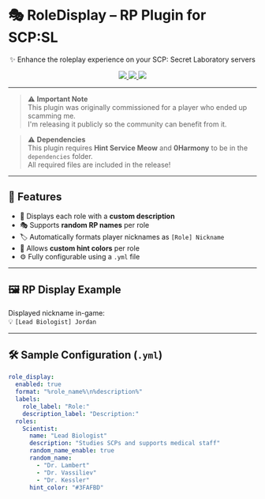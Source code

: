 # 🎭 RoleDisplay – RP Plugin for SCP:SL

<p align="center">
  ✨ Enhance the roleplay experience on your SCP: Secret Laboratory servers  
</p>

<p align="center">
  <a href="https://github.com/Konoaru384/RoleDisplayPlugin/releases/latest">
    <img src="https://img.shields.io/github/v/release/Konoaru384/RoleDisplayPlugin?label=Latest%20Release&color=blue&style=for-the-badge"/>
  </a>
  <a href="https://github.com/Konoaru384/RoleDisplayPlugin/releases">
    <img src="https://img.shields.io/github/downloads/Konoaru384/RoleDisplayPlugin/total?label=Downloads&color=success&style=for-the-badge"/>
  </a>
  <a href="https://discord.gg/vxGeGFr5Bc">
    <img src="https://img.shields.io/badge/Join%20Discord-7289da?logo=discord&logoColor=white&style=for-the-badge"/>
  </a>
</p>

---

> ⚠️ **Important Note**  
> This plugin was originally commissioned for a player who ended up scamming me.  
> I'm releasing it publicly so the community can benefit from it.

> ⚠️ **Dependencies**  
> This plugin requires **Hint Service Meow** and **0Harmony** to be in the `dependencies` folder.  
> All required files are included in the release!

---

## 🧩 Features

- 🧬 Displays each role with a **custom description**
- 🎭 Supports **random RP names** per role
- 🏷️ Automatically formats player nicknames as `[Role] Nickname`
- 🌈 Allows **custom hint colors** per role
- ⚙️ Fully configurable using a `.yml` file

---

## 🖼️ RP Display Example

Displayed nickname in-game:  
💡 `[Lead Biologist] Jordan`

---

## 🛠️ Sample Configuration (`.yml`)

```yaml
role_display:
  enabled: true
  format: "%role_name%\n%description%"
  labels:
    role_label: "Role:"
    description_label: "Description:"
  roles:
    Scientist:
      name: "Lead Biologist"
      description: "Studies SCPs and supports medical staff"
      random_name_enable: true
      random_name:
        - "Dr. Lambert"
        - "Dr. Vassiliev"
        - "Dr. Kessler"
      hint_color: "#3FAFBD"


